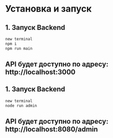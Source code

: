 # Установка и запуск

## 1. Запуск Backend
```sh
new terminal
npm i
npm run main
```
## API будет доступно по адресу: http://localhost:3000

## 1. Запуск Backend
```sh
new terminal
node run admin
```
## API будет доступно по адресу: http://localhost:8080/admin
